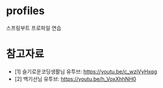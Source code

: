 # profiles
스프링부트 프로파일 연습

# 참고자료
* [1] 슬기로운코딩생활님 유투브: https://youtu.be/c_wziVyHxqg
* [2] 백기선님 유투브: https://youtu.be/h_VoxXhhNH0